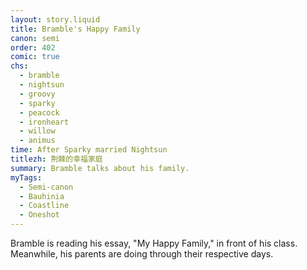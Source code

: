 ```yaml
---
layout: story.liquid
title: Bramble's Happy Family
canon: semi
order: 402
comic: true
chs:
  - bramble
  - nightsun
  - groovy
  - sparky
  - peacock
  - ironheart
  - willow
  - animus
time: After Sparky married Nightsun
titlezh: 荆棘的幸福家庭
summary: Bramble talks about his family.
myTags:
  - Semi-canon
  - Bauhinia
  - Coastline
  - Oneshot
---
```


Bramble is reading his essay, "My Happy Family," in front of his class. Meanwhile, his parents are doing through their respective days.
